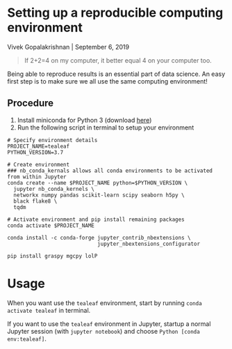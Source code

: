 # Setting up a reproducible computing environment

Vivek Gopalakrishnan | September 6, 2019

> If 2+2=4 on my computer, it better equal 4 on your computer too.

Being able to reproduce results is an essential part of data science.
An easy first step is to make sure we all use the same computing environment!

## Procedure

1. Install miniconda for Python 3 (download [here](https://repo.anaconda.com/miniconda/Miniconda3-latest-MacOSX-x86_64.sh))
2. Run the following script in terminal to setup your environment
```
# Specify environment details
PROJECT_NAME=tealeaf
PYTHON_VERSION=3.7

# Create environment
### nb_conda_kernals allows all conda environments to be activated from within Jupyter
conda create --name $PROJECT_NAME python=$PYTHON_VERSION \
  jupyter nb_conda_kernels \
  networkx numpy pandas scikit-learn scipy seaborn h5py \
  black flake8 \
  tqdm
 
# Activate environment and pip install remaining packages
conda activate $PROJECT_NAME

conda install -c conda-forge jupyter_contrib_nbextensions \
                             jupyter_nbextensions_configurator

pip install graspy mgcpy lolP
```

# Usage

When you want use the `tealeaf` environment, start by running `conda activate tealeaf` in terminal.

If you want to use the `tealeaf` environment in Jupyter, startup a normal Jupyter session
(with `jupyter notebook`) and choose `Python [conda env:tealeaf]`. 